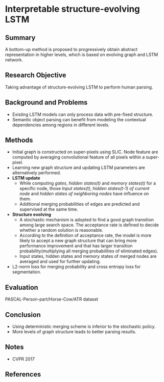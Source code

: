 # Interpretable structure-evolving LSTM
## Summary
A bottom-up method is proposed to progressively obtain abstract representation in higher levels, which is based on evolving graph and LSTM network.
## Research Objective
Taking advantage of structure-evolving LSTM to perform human parsing.
## Background and Problems
- Existing LSTM models can only process data with pre-fixed structure.
- Semantic object parsing can benefit from modeling the contextual dependencies among regions in different levels.
## Methods
- Initial graph is constructed on super-pixels using SLIC. Node feature are computed by averaging convolutional feature of all pixels within a super-pixel.
- Learning new graph structure and updating LSTM parameters are alternatively performed.
-  **LSTM update**
	- While computing *gates*, *hidden states(t)* and *memory states(t)* for a specific node, those *Input states(t)*, *hidden states(t-1) of current node* and *hidden states of neighboring nodes* have influence on them.
	-  Additional merging probabilities of edges are predicted and supervised at the same time.
- **Structure evolving**
	- A stochastic mechanism is adopted to find a good graph transition among large search space. The acceptance rate is defined to decide whether a random solution is reasonable.
	- According to the definition of acceptance rate, the model is more likely to accept a new graph structure that can bring more performance improvement and that has larger transition probability(multiplying all merging probabilities of eliminated edges).
	- Input states, hidden states and memory states of merged nodes are averaged and used for further updating.
- L2-norm loss for merging probability and cross entropy loss for segmentation.
## Evaluation
PASCAL-Person-part/Horse-Cow/ATR dataset
## Conclusion
- Using deterministic merging scheme is inferior to the stochastic policy.
- More levels of graph structure leads to better parsing results.
## Notes
- CVPR 2017
## References
<!--stackedit_data:
eyJoaXN0b3J5IjpbNDkzMjU4MzddfQ==
-->